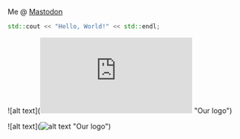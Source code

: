 Me @ <a rel="me" href="https://mastodon.online/@aquadogus">Mastodon</a>
```c++
std::cout << "Hello, World!" << std::endl;
```

![alt text](![alt text](https://kentglenn.github.io/images/logo.pdf "Our logo") "Our logo")


![alt text](![alt text](images/logo.pdf" "Our logo") "Our logo")
